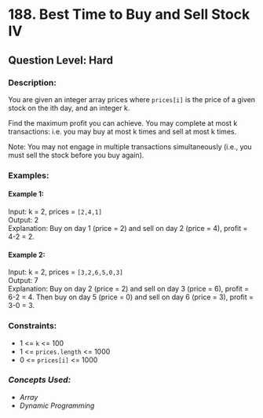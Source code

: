 # 188. Best Time to Buy and Sell Stock IV
## Question Level: Hard
### Description:
You are given an integer array prices where `prices[i]` is the price of a given stock on the ith day, and an integer k.

Find the maximum profit you can achieve. You may complete at most k transactions: i.e. you may buy at most k times and sell at most k times.

Note: You may not engage in multiple transactions simultaneously (i.e., you must sell the stock before you buy again).

### Examples:
#### Example 1:

Input: k = 2, prices = `[2,4,1]`  
Output: 2  
Explanation: Buy on day 1 (price = 2) and sell on day 2 (price = 4), profit = 4-2 = 2.
#### Example 2:

Input: k = 2, prices = `[3,2,6,5,0,3]`  
Output: 7  
Explanation: Buy on day 2 (price = 2) and sell on day 3 (price = 6), profit = 6-2 = 4. Then buy on day 5 (price = 0) and sell on day 6 (price = 3), profit = 3-0 = 3.

### Constraints:

- 1 <= `k` <= 100
- 1 <= `prices.length` <= 1000
- 0 <= `prices[i]` <= 1000

### <i>Concepts Used:
- Array
- Dynamic Programming</i>